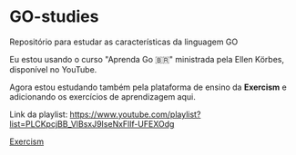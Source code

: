 # GO-studies
Repositório para estudar as características da linguagem GO

Eu estou usando o curso "Aprenda Go 🇧🇷" ministrada pela Ellen Körbes, disponível no YouTube.

Agora estou estudando também pela plataforma de ensino da __Exercism__ e adicionando os exercícios de aprendizagem aqui.

Link da playlist: https://www.youtube.com/playlist?list=PLCKpcjBB_VlBsxJ9IseNxFllf-UFEXOdg

[Exercism](https://exercism.org/)